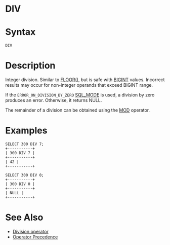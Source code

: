 # DIV

#

# Syntax

```
DIV
```

#

# Description

Integer division. Similar to [FLOOR()](floor.md), but is safe with [BIGINT](../../../../data-types/data-types-numeric-data-types/bigint.md) values.
Incorrect results may occur for non-integer operands that exceed BIGINT range.

If the `ERROR_ON_DIVISION_BY_ZERO` [SQL_MODE](../../../../../server-management/variables-and-modes/sql-mode.md) is used, a division by zero produces an error. Otherwise, it returns NULL.

The remainder of a division can be obtained using the [MOD](../../../operators/arithmetic-operators/modulo-operator.md) operator.

#

# Examples

```
SELECT 300 DIV 7;
+-----------+
| 300 DIV 7 |
+-----------+
| 42 |
+-----------+

SELECT 300 DIV 0;
+-----------+
| 300 DIV 0 |
+-----------+
| NULL |
+-----------+
```

#

# See Also

* [Division operator](division-operator.md)
* [Operator Precedence](../../../operators/operator-precedence.md)